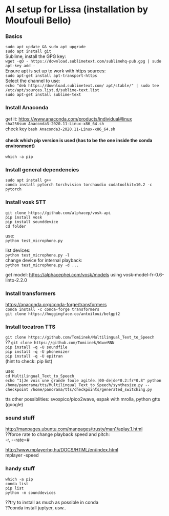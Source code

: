# AI setup for Lissa (installation by Moufouli Bello)

### Basics  
``sudo apt update && sudo apt upgrade``  
``sudo apt install git``  
Sublime, install the GPG key:  
``wget -qO - https://download.sublimetext.com/sublimehq-pub.gpg | sudo apt-key add -``  
Ensure apt is set up to work with https sources:  
``sudo apt-get install apt-transport-https``  
Select the channel to use:  
``echo "deb https://download.sublimetext.com/ apt/stable/" | sudo tee /etc/apt/sources.list.d/sublime-text.list``  
``sudo apt-get install sublime-text``  

### Install Anaconda
get it: https://www.anaconda.com/products/individual#linux  
``sha256sum Anaconda3-2020.11-Linux-x86_64.sh``  
check key
``bash Anaconda3-2020.11-Linux-x86_64.sh``  
#### check which pip version is used (has to be the one inside the conda environment)
``which -a pip``

### Install general dependencies   
``sudo apt install g++``  
``conda install pytorch torchvision torchaudio cudatoolkit=10.2 -c pytorch``

### Install vosk STT
``git clone https://github.com/alphacep/vosk-api``  
``pip install vosk``  
``pip install sounddevice``  
``cd folder``  

use:  
``python test_microphone.py``  

list devices:  
``python test_microphone.py -l``  
change device for internal playback:  
``python test_microphone.py -d ...``  

get model: https://alphacephei.com/vosk/models
using vosk-model-fr-0.6-linto-2.2.0

### Install transformers
https://anaconda.org/conda-forge/transformers  
``conda install -c conda-forge transformers``  
``git clone https://huggingface.co/antoiloui/belgpt2``  

### Install tocatron TTS
``git clone https://github.com/Tomiinek/Multilingual_Text_to_Speech``  
?? ``git clone https://github.com/Tomiinek/WaveRNN``  
``pip install -q -U soundfile``  
``pip install -q -U phonemizer``  
``pip install -q -U epitran``  
(hint to check: pip list)  

use:  
``cd Multilingual_Text_to_Speech``  
``echo "1|Je vois une grande foule agitée.|00-de|de*0.2:fr*0.8" python /home/panorama/tts/Multilingual_Text_to_Speech/synthesize.py --checkpoint /home/panorama/tts/checkpoints/generated_switching.py``  

tts other possiblities: svoxpico/pico2wave, espak with mrolla, python gtts (google)

### sound stuff  
http://manpages.ubuntu.com/manpages/trusty/man1/aplay.1.html  
??force rate to change playback speed and pitch:  
-r, --rate=#<Hz>  
  
http://www.mplayerhq.hu/DOCS/HTML/en/index.html  
mplayer -speed

### handy stuff
``which -a pip``  
``conda list``  
``pip list``  
``python -m sounddevices``  


??try to install as much as possible in conda  
??conda install juptyer, usw..  
